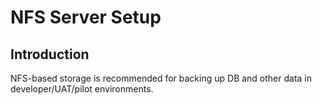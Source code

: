 # NFS Server Setup

## Introduction

NFS-based storage is recommended for backing up DB and other data in developer/UAT/pilot environments.
